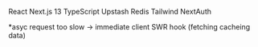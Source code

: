 React 
Next.js 13 
TypeScript
Upstash Redis
Tailwind
NextAuth

*asyc request too slow -> immediate client SWR hook (fetching cacheing data)

